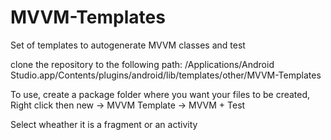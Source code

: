 # MVVM-Templates
Set of templates to autogenerate MVVM classes and test

clone the repository to the following path: 
/Applications/Android Studio.app/Contents/plugins/android/lib/templates/other/MVVM-Templates

To use, create a package folder where you want your files to be created, Right click then new -> MVVM Template -> MVVM + Test

Select wheather it is a fragment or an activity
